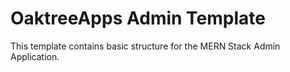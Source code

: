 # OaktreeApps Admin Template

This template contains basic structure for the MERN Stack Admin Application.
